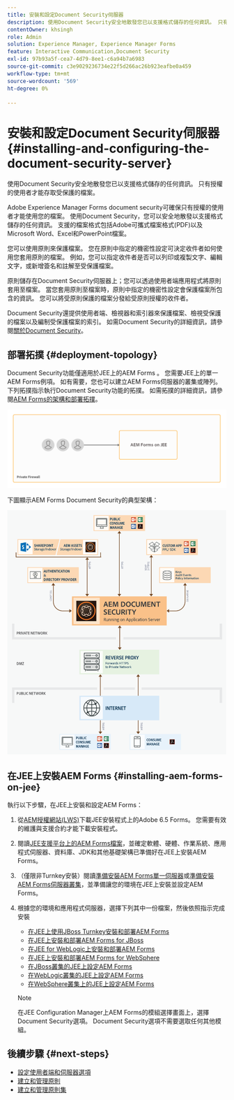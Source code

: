 ```yaml
---
title: 安裝和設定Document Security伺服器
description: 使用Document Security安全地散發您已以支援格式儲存的任何資訊。 只有授權的使用者才能存取受保護的檔案。
contentOwner: khsingh
role: Admin
solution: Experience Manager, Experience Manager Forms
feature: Interactive Communication,Document Security
exl-id: 97b93a5f-cea7-4d79-8ee1-c6a94b7a6983
source-git-commit: c3e9029236734e22f5d266ac26b923eafbe0a459
workflow-type: tm+mt
source-wordcount: '569'
ht-degree: 0%

---
```


# 安裝和設定Document Security伺服器 {#installing-and-configuring-the-document-security-server}

使用Document Security安全地散發您已以支援格式儲存的任何資訊。 只有授權的使用者才能存取受保護的檔案。

Adobe Experience Manager Forms document security可確保只有授權的使用者才能使用您的檔案。 使用Document Security，您可以安全地散發以支援格式儲存的任何資訊。 支援的檔案格式包括Adobe可攜式檔案格式(PDF)以及Microsoft Word、Excel和PowerPoint檔案。

您可以使用原則來保護檔案。 您在原則中指定的機密性設定可決定收件者如何使用您套用原則的檔案。 例如，您可以指定收件者是否可以列印或複製文字、編輯文字，或新增簽名和註解至受保護檔案。

原則儲存在Document Security伺服器上；您可以透過使用者端應用程式將原則套用至檔案。 當您套用原則至檔案時，原則中指定的機密性設定會保護檔案所包含的資訊。 您可以將受原則保護的檔案分發給受原則授權的收件者。

Document Security還提供使用者端、檢視器和索引器來保護檔案、檢視受保護的檔案以及編制受保護檔案的索引。 如需Document Security的詳細資訊，請參閱[關於Document Security](/help/forms/using/admin-help/document-security.md)。

## 部署拓撲  {#deployment-topology}

Document Security功能僅適用於JEE上的AEM Forms 。 您需要JEE上的單一AEM Forms例項。 如有需要，您也可以建立AEM Forms伺服器的叢集或陣列。 下列拓撲指示執行Document Security功能的拓撲。 如需拓撲的詳細資訊，請參閱[AEM Forms的架構和部署拓撲](aem-forms-architecture-deployment.md)。

<!--fix above link-->

![Document Security伺服器拓撲](do-not-localize/document-security-server_topology.png)

下圖顯示AEM Forms Document Security的典型架構：

![檔案安全性一般環境](do-not-localize/document-security-typical-environment.png)

## 在JEE上安裝AEM Forms {#installing-aem-forms-on-jee}

執行以下步驟，在JEE上安裝和設定AEM Forms：

1. 從[AEM授權網站(LWS)](https://licensing.adobe.com/)下載JEE安裝程式上的Adobe 6.5 Forms。 您需要有效的維護與支援合約才能下載安裝程式。
1. 閱讀[JEE支援平台上的AEM Forms檔案](/help/forms/using/aem-forms-jee-supported-platforms.md)，並確定軟體、硬體、作業系統、應用程式伺服器、資料庫、JDK和其他基礎架構已準備好在JEE上安裝AEM Forms。
1. （僅限非Turnkey安裝）閱讀[準備安裝AEM Forms單一伺服器](https://www.adobe.com/go/learn_aemforms_prepareInstallsingle_64)或[準備安裝AEM Forms伺服器叢集](https://www.adobe.com/go/learn_aemforms_prepareInstallcluster_64)，並準備讓您的環境在JEE上安裝並設定AEM Forms。
1. 根據您的環境和應用程式伺服器，選擇下列其中一份檔案，然後依照指示完成安裝

   * [在JEE上使用JBoss Turnkey安裝和部署AEM Forms](https://www.adobe.com/go/learn_aemforms_installTurnkey_64)
   * [在JEE上安裝和部署AEM Forms for JBoss](https://www.adobe.com/go/learn_aemforms_installJBoss_64)
   * [在JEE for WebLogic上安裝和部署AEM Forms](https://www.adobe.com/go/learn_aemforms_installWebLogic_64)
   * [在JEE上安裝和部署AEM Forms for WebSphere](https://www.adobe.com/go/learn_aemforms_installWebSphere_64)
   * [在JBoss叢集的JEE上設定AEM Forms](https://www.adobe.com/go/learn_aemforms_clusterJBoss_64)
   * [在WebLogic叢集的JEE上設定AEM Forms](https://www.adobe.com/go/learn_aemforms_clusterWebLogic_64)
   * [在WebSphere叢集上的JEE上設定AEM Forms](https://www.adobe.com/go/learn_aemforms_clusterWebSphere_64)

   >[!NOTE]
   >
   >在JEE Configuration Manager上AEM Forms的模組選擇畫面上，選擇Document Security選項。 Document Security選項不需要選取任何其他模組。

## 後續步驟 {#next-steps}

* [設定使用者端和伺服器選項](/help/forms/using/admin-help/configuring-client-server-options.md)
* [建立和管理原則](/help/forms/using/admin-help/creating-policies.md)
* [建立和管理原則集](/help/forms/using/admin-help/creating-policy-sets.md)
